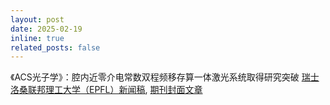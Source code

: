 ```yaml
---
layout: post
date: 2025-02-19
inline: true
related_posts: false
---
```


《ACS光子学》：腔内近零介电常数双程频移存算一体激光系统取得研究突破 [瑞士洛桑联邦理工大学（EPFL）新闻稿](https://actu.epfl.ch/news/effiencient-epsilon-near-zero-intracavity-dual-r-2/), [期刊封面文章](https://pubs.acs.org/cms/10.1021/apchd5.2025.12.issue-3/asset/apchd5.2025.12.issue-3.xlargecover-2.jpg)
